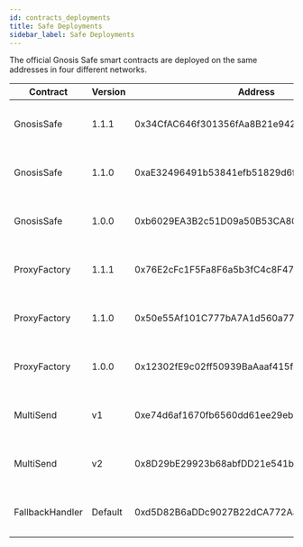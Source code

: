```yaml
---
id: contracts_deployments
title: Safe Deployments
sidebar_label: Safe Deployments
---
```


The official Gnosis Safe smart contracts are deployed on the same addresses in four different networks. 

|Contract|Version|Address|Links|
|---|---|---|---|
|GnosisSafe|1.1.1|0x34CfAC646f301356fAa8B21e94227e3583Fe3F5F|[Mainnet](https://etherscan.io/address/0x34CfAC646f301356fAa8B21e94227e3583Fe3F5F)<br>[Rinkeby](https://rinkeby.etherscan.io/address/0x34CfAC646f301356fAa8B21e94227e3583Fe3F5F)<br>[Goerli](https://goerli.etherscan.io/address/0x34CfAC646f301356fAa8B21e94227e3583Fe3F5F)<br>[Kovan](https://kovan.etherscan.io/address/0x34CfAC646f301356fAa8B21e94227e3583Fe3F5F)|
|GnosisSafe|1.1.0|0xaE32496491b53841efb51829d6f886387708F99B|[Mainnet](https://etherscan.io/address/0xaE32496491b53841efb51829d6f886387708F99B)<br>[Rinkeby](https://rinkeby.etherscan.io/address/0xaE32496491b53841efb51829d6f886387708F99B)<br>[Goerli](https://goerli.etherscan.io/address/0xaE32496491b53841efb51829d6f886387708F99B)<br>[Kovan](https://kovan.etherscan.io/address/0xaE32496491b53841efb51829d6f886387708F99B)|
|GnosisSafe|1.0.0|0xb6029EA3B2c51D09a50B53CA8012FeEB05bDa35A|[Mainnet](https://etherscan.io/address/0xb6029EA3B2c51D09a50B53CA8012FeEB05bDa35A)<br>[Rinkeby](https://rinkeby.etherscan.io/address/0xb6029EA3B2c51D09a50B53CA8012FeEB05bDa35A)<br>[Goerli](https://goerli.etherscan.io/address/0xb6029EA3B2c51D09a50B53CA8012FeEB05bDa35A)<br>[Kovan](https://kovan.etherscan.io/address/0xb6029EA3B2c51D09a50B53CA8012FeEB05bDa35A)|
|ProxyFactory|1.1.1|0x76E2cFc1F5Fa8F6a5b3fC4c8F4788F0116861F9B|[Mainnet](https://etherscan.io/address/0x76E2cFc1F5Fa8F6a5b3fC4c8F4788F0116861F9B)<br>[Rinkeby](https://rinkeby.etherscan.io/address/0x76E2cFc1F5Fa8F6a5b3fC4c8F4788F0116861F9B)<br>[Goerli](https://goerli.etherscan.io/address/0x76E2cFc1F5Fa8F6a5b3fC4c8F4788F0116861F9B)<br>[Kovan](https://kovan.etherscan.io/address/0x76E2cFc1F5Fa8F6a5b3fC4c8F4788F0116861F9B)|
|ProxyFactory|1.1.0|0x50e55Af101C777bA7A1d560a774A82eF002ced9F|[Mainnet](https://etherscan.io/address/0x50e55Af101C777bA7A1d560a774A82eF002ced9F)<br>[Rinkeby](https://rinkeby.etherscan.io/address/0x50e55Af101C777bA7A1d560a774A82eF002ced9F)<br>[Goerli](https://goerli.etherscan.io/address/0x50e55Af101C777bA7A1d560a774A82eF002ced9F)<br>[Kovan](https://kovan.etherscan.io/address/0x50e55Af101C777bA7A1d560a774A82eF002ced9F)|
|ProxyFactory|1.0.0|0x12302fE9c02ff50939BaAaaf415fc226C078613C|[Mainnet](https://etherscan.io/address/0x12302fE9c02ff50939BaAaaf415fc226C078613C)<br>[Rinkeby](https://rinkeby.etherscan.io/address/0x12302fE9c02ff50939BaAaaf415fc226C078613C)<br>[Goerli](https://goerli.etherscan.io/address/0x12302fE9c02ff50939BaAaaf415fc226C078613C)<br>[Kovan](https://kovan.etherscan.io/address/0x12302fE9c02ff50939BaAaaf415fc226C078613C)|
|MultiSend|v1|0xe74d6af1670fb6560dd61ee29eb57c7bc027ce4e|[Mainnet](https://etherscan.io/address/0xe74d6af1670fb6560dd61ee29eb57c7bc027ce4e)<br>[Rinkeby](https://rinkeby.etherscan.io/address/0xe74d6af1670fb6560dd61ee29eb57c7bc027ce4e)<br>[Goerli](https://goerli.etherscan.io/address/0xe74d6af1670fb6560dd61ee29eb57c7bc027ce4e)<br>[Kovan](https://kovan.etherscan.io/address/0xe74d6af1670fb6560dd61ee29eb57c7bc027ce4e)|
|MultiSend|v2|0x8D29bE29923b68abfDD21e541b9374737B49cdAD|[Mainnet](https://etherscan.io/address/0x8D29bE29923b68abfDD21e541b9374737B49cdAD)<br>[Rinkeby](https://rinkeby.etherscan.io/address/0x8D29bE29923b68abfDD21e541b9374737B49cdAD)<br>[Goerli](https://goerli.etherscan.io/address/0x8D29bE29923b68abfDD21e541b9374737B49cdAD)<br>[Kovan](https://kovan.etherscan.io/address/0x8D29bE29923b68abfDD21e541b9374737B49cdAD)|
|FallbackHandler|Default|0xd5D82B6aDDc9027B22dCA772Aa68D5d74cdBdF44|[Mainnet](https://etherscan.io/address/0xd5D82B6aDDc9027B22dCA772Aa68D5d74cdBdF44)<br>[Rinkeby](https://rinkeby.etherscan.io/address/0xd5D82B6aDDc9027B22dCA772Aa68D5d74cdBdF44)<br>[Goerli](https://goerli.etherscan.io/address/0xd5D82B6aDDc9027B22dCA772Aa68D5d74cdBdF44)<br>[Kovan](https://kovan.etherscan.io/address/0xd5D82B6aDDc9027B22dCA772Aa68D5d74cdBdF44)|